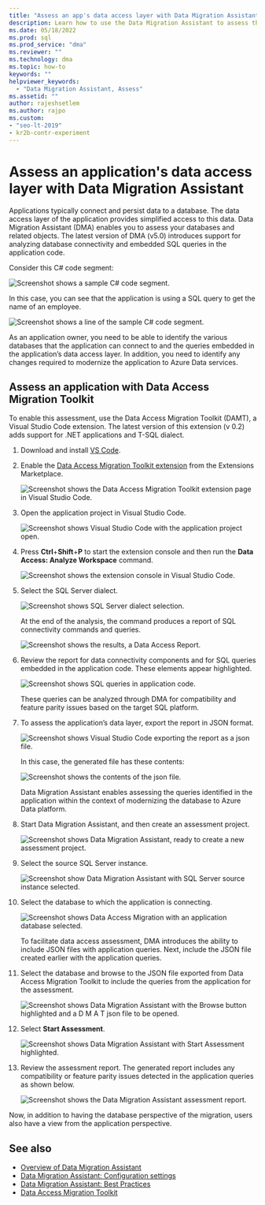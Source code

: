 ```yaml
---
title: "Assess an app's data access layer with Data Migration Assistant"
description: Learn how to use the Data Migration Assistant to assess the data access layer for an application. The data access layer gives access to persisted data.
ms.date: 05/18/2022
ms.prod: sql
ms.prod_service: "dma"
ms.reviewer: ""
ms.technology: dma
ms.topic: how-to
keywords: ""
helpviewer_keywords: 
  - "Data Migration Assistant, Assess"
ms.assetid: ""
author: rajeshsetlem
ms.author: rajpo
ms.custom:
- "seo-lt-2019"
- kr2b-contr-experiment
---
```


# Assess an application's data access layer with Data Migration Assistant

Applications typically connect and persist data to a database. The data access layer of the application provides simplified access to this data. Data Migration Assistant (DMA) enables you to assess your databases and related objects. The latest version of DMA (v5.0) introduces support for analyzing database connectivity and embedded SQL queries in the application code.

Consider this C# code segment:

![Screenshot shows a sample C# code segment.](../dma/media/dma-assess-app-data-layer/dma-sample-c-sharp-code-segment.png)

In this case, you can see that the application is using a SQL query to get the name of an employee.

![Screenshot shows a line of the sample C# code segment.](../dma/media/dma-assess-app-data-layer/dma-sample-c-sharp-code-detail.png)

As an application owner, you need to be able to identify the various databases that the application can connect to and the queries embedded in the application’s data access layer. In addition, you need to identify any changes required to modernize the application to Azure Data services.

## Assess an application with Data Access Migration Toolkit

To enable this assessment, use the Data Access Migration Toolkit (DAMT), a Visual Studio Code extension. The latest version of this extension (v 0.2) adds support for .NET applications and T-SQL dialect.

1. Download and install [VS Code](https://code.visualstudio.com/download).
2. Enable the [Data Access Migration Toolkit extension](https://marketplace.visualstudio.com/items?itemName=ms-databasemigration.data-access-migration-toolkit) from the Extensions Marketplace.

   ![Screenshot shows the Data Access Migration Toolkit extension page in Visual Studio Code.](../dma/media/dma-assess-app-data-layer/dma-damt-extension-page.png)

3. Open the application project in Visual Studio Code.

   ![Screenshot shows Visual Studio Code with the application project open.](../dma/media/dma-assess-app-data-layer/dma-app-project-in-vscode.png)

4. Press **Ctrl**+**Shift**+**P** to start the extension console and then run the **Data Access: Analyze Workspace** command.

   ![Screenshot shows the extension console in Visual Studio Code.](../dma/media/dma-assess-app-data-layer/dma-vscode-extension-console.png)

5. Select the SQL Server dialect.

   ![Screenshot shows SQL Server dialect selection.](../dma/media/dma-assess-app-data-layer/dma-sql-server-dialect.png)

   At the end of the analysis, the command produces a report of SQL connectivity commands and queries.

   ![Screenshot shows the results, a Data Access Report.](../dma/media/dma-assess-app-data-layer/dma-data-access-report.png)

6. Review the report for data connectivity components and for SQL queries embedded in the application code. These elements appear highlighted.

   ![Screenshot shows SQL queries in application code.](../dma/media/dma-assess-app-data-layer/dma-sql-queries-in-app-code.png)

   These queries can be analyzed through DMA for compatibility and feature parity issues based on the target SQL platform.

7. To assess the application’s data layer, export the report in JSON format.

   ![Screenshot shows Visual Studio Code exporting the report as a json file.](../dma/media/dma-assess-app-data-layer/dma-json-file-export.png)

   In this case, the generated file has these contents:

   ![Screenshot shows the contents of the json file.](../dma/media/dma-assess-app-data-layer/dma-json-file-contents.png)

   Data Migration Assistant enables assessing the queries identified in the application within the context of modernizing the database to Azure Data platform.

8. Start Data Migration Assistant, and then create an assessment project.

   ![Screenshot shows Data Migration Assistant, ready to create a new assessment project.](../dma/media/dma-assess-app-data-layer/dma-new-assessment-project.png)

9. Select the source SQL Server instance.

   ![Screenshot show Data Migration Assistant with SQL Server source instance selected.](../dma/media/dma-assess-app-data-layer/dma-select-sql-source.png)

10. Select the database to which the application is connecting.

    ![Screenshot shows Data Access Migration with an application database selected.](../dma/media/dma-assess-app-data-layer/dma-select-app-database.png)

    To facilitate data access assessment, DMA introduces the ability to include JSON files with application queries. Next, include the JSON file created earlier with the application queries.

11. Select the database and browse to the JSON file exported from Data Access Migration Toolkit to include the queries from the application for the assessment.

    ![Screenshot shows Data Migration Assistant with the Browse button highlighted and a D M A T json file to be opened.](../dma/media/dma-assess-app-data-layer/dma-open-damt-json-file.png)

12. Select **Start Assessment**.

    ![Screenshot shows Data Migration Assistant with Start Assessment highlighted.](../dma/media/dma-assess-app-data-layer/dma-start-assessment.png)

13. Review the assessment report. The generated report includes any compatibility or feature parity issues detected in the application queries as shown below.

    ![Screenshot shows the Data Migration Assistant assessment report.](../dma/media/dma-assess-app-data-layer/dma-assessment-report.png)

Now, in addition to having the database perspective of the migration, users also have a view from the application perspective.

## See also

* [Overview of Data Migration Assistant](../dma/dma-overview.md)
* [Data Migration Assistant: Configuration settings](../dma/dma-configurationsettings.md)
* [Data Migration Assistant: Best Practices](../dma/dma-bestpractices.md)
* [Data Access Migration Toolkit](https://marketplace.visualstudio.com/items?itemName=ms-databasemigration.data-access-migration-toolkit)

